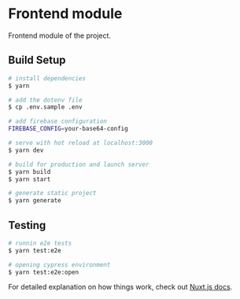 # Frontend module

Frontend module of the project.

## Build Setup

```bash
# install dependencies
$ yarn

# add the dotenv file
$ cp .env.sample .env

# add firebase configuration
FIREBASE_CONFIG=your-base64-config

# serve with hot reload at localhost:3000
$ yarn dev

# build for production and launch server
$ yarn build
$ yarn start

# generate static project
$ yarn generate
```

## Testing

``` bash
# runnin e2e tests
$ yarn test:e2e

# opening cypress environment
$ yarn test:e2e:open
```

For detailed explanation on how things work, check out [Nuxt.js docs](https://nuxtjs.org).
